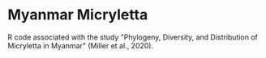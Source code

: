 # Myanmar Micryletta
R code associated with the study "Phylogeny, Diversity, and Distribution of Micryletta in Myanmar" (Miller et al., 2020).
